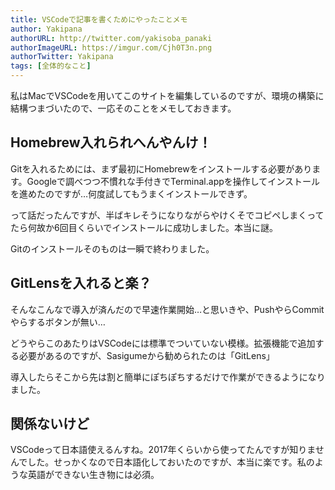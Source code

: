 ```yaml
---
title: VSCodeで記事を書くためにやったことメモ
author: Yakipana
authorURL: http://twitter.com/yakisoba_panaki
authorImageURL: https://imgur.com/Cjh0T3n.png
authorTwitter: Yakipana
tags: [全体的なこと]
---
```


私はMacでVSCodeを用いてこのサイトを編集しているのですが、環境の構築に結構つまづいたので、一応そのことをメモしておきます。

## Homebrew入れられへんやんけ！
Gitを入れるためには、まず最初にHomebrewをインストールする必要があります。Googleで調べつつ不慣れな手付きでTerminal.appを操作してインストールを進めたのですが…何度試してもうまくインストールできず。

って話だったんですが、半ばキレそうになりながらやけくそでコピペしまくってたら何故か6回目くらいでインストールに成功しました。本当に謎。

Gitのインストールそのものは一瞬で終わりました。

## GitLensを入れると楽？
そんなこんなで導入が済んだので早速作業開始…と思いきや、PushやらCommitやらするボタンが無い…

どうやらこのあたりはVSCodeには標準でついていない模様。拡張機能で追加する必要があるのですが、Sasigumeから勧められたのは「GitLens」

導入したらそこから先は割と簡単にぽちぽちするだけで作業ができるようになりました。

## 関係ないけど
VSCodeって日本語使えるんすね。2017年くらいから使ってたんですが知りませんでした。せっかくなので日本語化しておいたのですが、本当に楽です。私のような英語ができない生き物には必須。